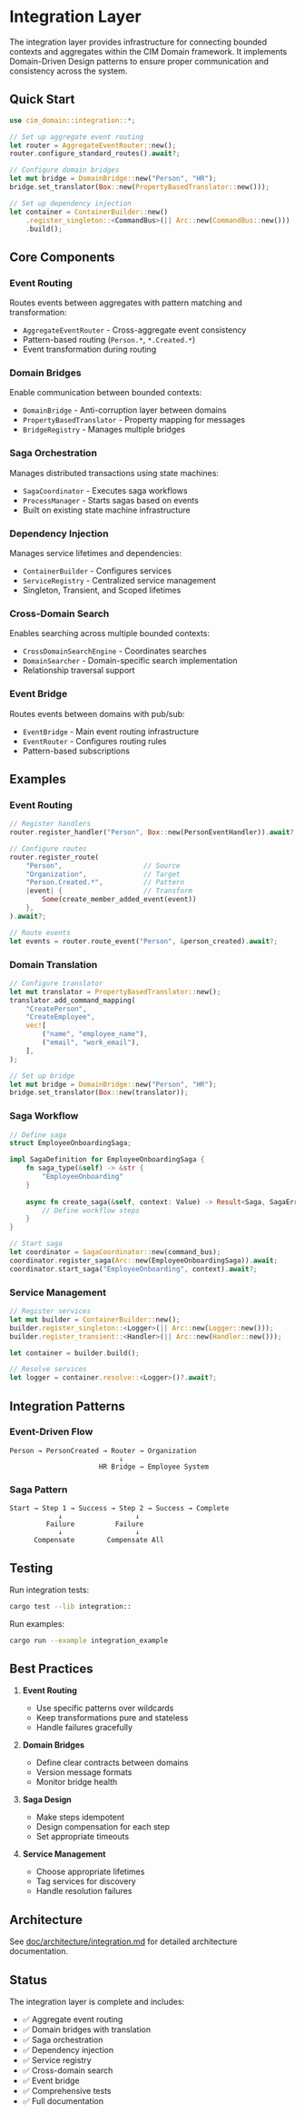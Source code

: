 <!-- Copyright 2025 Cowboy AI, LLC. -->

# Integration Layer

The integration layer provides infrastructure for connecting bounded contexts and aggregates within the CIM Domain framework. It implements Domain-Driven Design patterns to ensure proper communication and consistency across the system.

## Quick Start

```rust
use cim_domain::integration::*;

// Set up aggregate event routing
let router = AggregateEventRouter::new();
router.configure_standard_routes().await?;

// Configure domain bridges
let mut bridge = DomainBridge::new("Person", "HR");
bridge.set_translator(Box::new(PropertyBasedTranslator::new()));

// Set up dependency injection
let container = ContainerBuilder::new()
    .register_singleton::<CommandBus>(|| Arc::new(CommandBus::new()))
    .build();
```

## Core Components

### Event Routing
Routes events between aggregates with pattern matching and transformation:
- `AggregateEventRouter` - Cross-aggregate event consistency
- Pattern-based routing (`Person.*`, `*.Created.*`)
- Event transformation during routing

### Domain Bridges
Enable communication between bounded contexts:
- `DomainBridge` - Anti-corruption layer between domains
- `PropertyBasedTranslator` - Property mapping for messages
- `BridgeRegistry` - Manages multiple bridges

### Saga Orchestration
Manages distributed transactions using state machines:
- `SagaCoordinator` - Executes saga workflows
- `ProcessManager` - Starts sagas based on events
- Built on existing state machine infrastructure

### Dependency Injection
Manages service lifetimes and dependencies:
- `ContainerBuilder` - Configures services
- `ServiceRegistry` - Centralized service management
- Singleton, Transient, and Scoped lifetimes

### Cross-Domain Search
Enables searching across multiple bounded contexts:
- `CrossDomainSearchEngine` - Coordinates searches
- `DomainSearcher` - Domain-specific search implementation
- Relationship traversal support

### Event Bridge
Routes events between domains with pub/sub:
- `EventBridge` - Main event routing infrastructure
- `EventRouter` - Configures routing rules
- Pattern-based subscriptions

## Examples

### Event Routing
```rust
// Register handlers
router.register_handler("Person", Box::new(PersonEventHandler)).await?;

// Configure routes
router.register_route(
    "Person",                    // Source
    "Organization",              // Target
    "Person.Created.*",          // Pattern
    |event| {                    // Transform
        Some(create_member_added_event(event))
    },
).await?;

// Route events
let events = router.route_event("Person", &person_created).await?;
```

### Domain Translation
```rust
// Configure translator
let mut translator = PropertyBasedTranslator::new();
translator.add_command_mapping(
    "CreatePerson",
    "CreateEmployee",
    vec![
        ("name", "employee_name"),
        ("email", "work_email"),
    ],
);

// Set up bridge
let mut bridge = DomainBridge::new("Person", "HR");
bridge.set_translator(Box::new(translator));
```

### Saga Workflow
```rust
// Define saga
struct EmployeeOnboardingSaga;

impl SagaDefinition for EmployeeOnboardingSaga {
    fn saga_type(&self) -> &str {
        "EmployeeOnboarding"
    }
    
    async fn create_saga(&self, context: Value) -> Result<Saga, SagaError> {
        // Define workflow steps
    }
}

// Start saga
let coordinator = SagaCoordinator::new(command_bus);
coordinator.register_saga(Arc::new(EmployeeOnboardingSaga)).await;
coordinator.start_saga("EmployeeOnboarding", context).await?;
```

### Service Management
```rust
// Register services
let mut builder = ContainerBuilder::new();
builder.register_singleton::<Logger>(|| Arc::new(Logger::new()));
builder.register_transient::<Handler>(|| Arc::new(Handler::new()));

let container = builder.build();

// Resolve services
let logger = container.resolve::<Logger>()?.await?;
```

## Integration Patterns

### Event-Driven Flow
```
Person → PersonCreated → Router → Organization
                           ↓
                      HR Bridge → Employee System
```

### Saga Pattern
```
Start → Step 1 → Success → Step 2 → Success → Complete
            ↓                  ↓
         Failure          Failure
            ↓                  ↓
      Compensate        Compensate All
```

## Testing

Run integration tests:
```bash
cargo test --lib integration::
```

Run examples:
```bash
cargo run --example integration_example
```

## Best Practices

1. **Event Routing**
   - Use specific patterns over wildcards
   - Keep transformations pure and stateless
   - Handle failures gracefully

2. **Domain Bridges**
   - Define clear contracts between domains
   - Version message formats
   - Monitor bridge health

3. **Saga Design**
   - Make steps idempotent
   - Design compensation for each step
   - Set appropriate timeouts

4. **Service Management**
   - Choose appropriate lifetimes
   - Tag services for discovery
   - Handle resolution failures

## Architecture

See [doc/architecture/integration.md](../../doc/architecture/integration.md) for detailed architecture documentation.

## Status

The integration layer is complete and includes:
- ✅ Aggregate event routing
- ✅ Domain bridges with translation
- ✅ Saga orchestration
- ✅ Dependency injection
- ✅ Service registry
- ✅ Cross-domain search
- ✅ Event bridge
- ✅ Comprehensive tests
- ✅ Full documentation